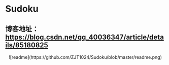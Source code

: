 # Sudoku

## 博客地址：https://blog.csdn.net/qq_40036347/article/details/85180825

<center>
![readme](https://github.com/ZJT1024/Sudoku/blob/master/readme.png)
</center>
